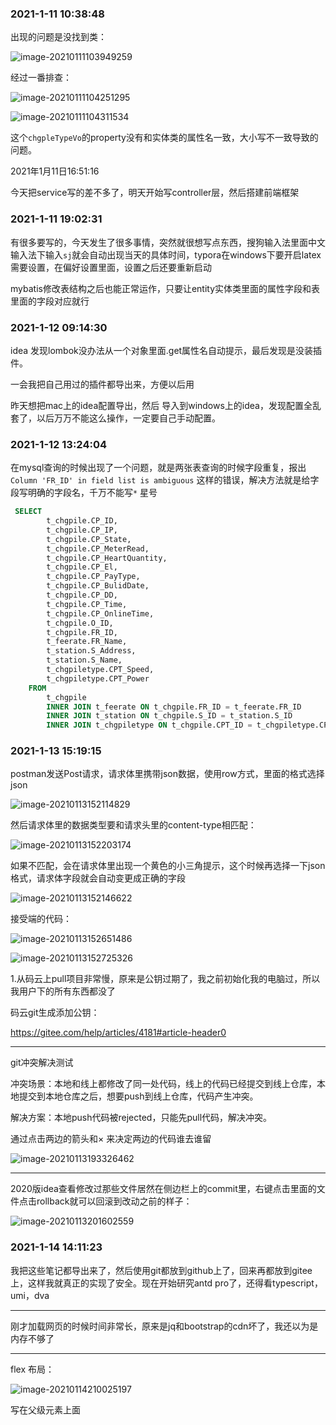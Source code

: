 ### 2021-1-11 10:38:48

出现的问题是没找到类：

![image-20210111103949259](错误日志.assets/image-20210111103949259.png)

经过一番排查：

![image-20210111104251295](错误日志.assets/image-20210111104251295.png)



![image-20210111104311534](错误日志.assets/image-20210111104311534.png)



这个`chgpleTypeVo`的property没有和实体类的属性名一致，大小写不一致导致的问题。



2021年1月11日16:51:16

今天把service写的差不多了，明天开始写controller层，然后搭建前端框架

### 2021-1-11 19:02:31

有很多要写的，今天发生了很多事情，突然就很想写点东西，搜狗输入法里面中文输入法下输入`sj`就会自动出现当天的具体时间，typora在windows下要开启latex需要设置，在偏好设置里面，设置之后还要重新启动

mybatis修改表结构之后也能正常运作，只要让entity实体类里面的属性字段和表里面的字段对应就行



### 2021-1-12 09:14:30

idea 发现lombok没办法从一个对象里面.get属性名自动提示，最后发现是没装插件。

一会我把自己用过的插件都导出来，方便以后用

昨天想把mac上的idea配置导出，然后 导入到windows上的idea，发现配置全乱套了，以后万万不能这么操作，一定要自己手动配置。



### 2021-1-12 13:24:04

在mysql查询的时候出现了一个问题，就是两张表查询的时候字段重复，报出`Column 'FR_ID' in field list is ambiguous` 这样的错误，解决方法就是给字段写明确的字段名，千万不能写`*` 星号

```sql
 SELECT
		t_chgpile.CP_ID,
		t_chgpile.CP_IP,
		t_chgpile.CP_State,
		t_chgpile.CP_MeterRead,
		t_chgpile.CP_HeartQuantity,
		t_chgpile.CP_El,
		t_chgpile.CP_PayType,
		t_chgpile.CP_BulidDate,
		t_chgpile.CP_DD,
		t_chgpile.CP_Time,
		t_chgpile.CP_OnlineTime,
		t_chgpile.O_ID,
		t_chgpile.FR_ID,
		t_feerate.FR_Name,
		t_station.S_Address,
		t_station.S_Name,
		t_chgpiletype.CPT_Speed,
		t_chgpiletype.CPT_Power
	FROM
		t_chgpile
		INNER JOIN t_feerate ON t_chgpile.FR_ID = t_feerate.FR_ID
		INNER JOIN t_station ON t_chgpile.S_ID = t_station.S_ID
		INNER JOIN t_chgpiletype ON t_chgpile.CPT_ID = t_chgpiletype.CPT_ID
```

### 2021-1-13 15:19:15

postman发送Post请求，请求体里携带json数据，使用row方式，里面的格式选择json

![image-20210113152114829](错误日志.assets/image-20210113152114829.png)

然后请求体里的数据类型要和请求头里的content-type相匹配：

![image-20210113152203174](错误日志.assets/image-20210113152203174.png)

如果不匹配，会在请求体里出现一个黄色的小三角提示，这个时候再选择一下json格式，请求体字段就会自动变更成正确的字段

![image-20210113152146622](错误日志.assets/image-20210113152146622.png)

接受端的代码：

![image-20210113152651486](错误日志.assets/image-20210113152651486.png)



![image-20210113152725326](错误日志.assets/image-20210113152725326.png)



1.从码云上pull项目非常慢，原来是公钥过期了，我之前初始化我的电脑过，所以我用户下的所有东西都没了

码云git生成添加公钥： 

https://gitee.com/help/articles/4181#article-header0

---

git冲突解决测试

冲突场景：本地和线上都修改了同一处代码，线上的代码已经提交到线上仓库，本地提交到本地仓库之后，想要push到线上仓库，代码产生冲突。

解决方案：本地push代码被rejected，只能先pull代码，解决冲突。

通过点击两边的箭头和× 来决定两边的代码谁去谁留

![image-20210113193326462](错误日志.assets/image-20210113193326462.png)

---

2020版idea查看修改过那些文件居然在侧边栏上的commit里，右键点击里面的文件点击rollback就可以回滚到改动之前的样子：

![image-20210113201602559](错误日志.assets/image-20210113201602559.png)

### 2021-1-14 14:11:23

我把这些笔记都导出来了，然后使用git都放到github上了，回来再都放到gitee上，这样我就真正的实现了安全。现在开始研究antd pro了，还得看typescript，umi，dva

---

刚才加载网页的时候时间非常长，原来是jq和bootstrap的cdn坏了，我还以为是内存不够了

---

flex 布局：

![image-20210114210025197](错误日志.assets/image-20210114210025197.png)

写在父级元素上面